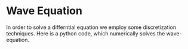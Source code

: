 # Wave Equation

In order to solve a differntial equation we employ some discretization techniques.
Here is a python code, which numerically solves the  wave-equation.
